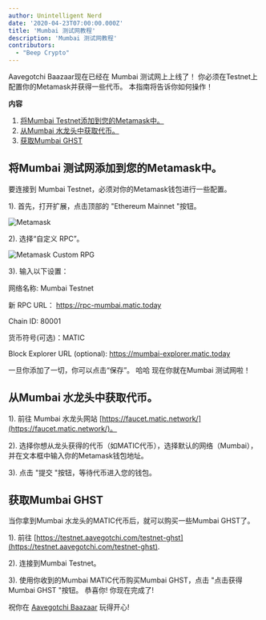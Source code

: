 ```yaml
---
author: Unintelligent Nerd
date: '2020-04-23T07:00:00.000Z'
title: 'Mumbai 测试网教程'
description: 'Mumbai 测试网教程'
contributors:
  - "Beep Crypto"
---
```


Aavegotchi Baazaar现在已经在 Mumbai 测试网上上线了！ 你必须在Testnet上配置你的Metamask并获得一些代币。 本指南将告诉你如何操作！

<div class="contentsBox">

**内容**

<ol>
<li><a href=#adding-mumbai-testnet-to-your-metamask>将Mumbai Testnet添加到您的Metamask中。</a></li>
<li><a href=#getting-tokens-from-mumbai-faucet>从Mumbai 水龙头中获取代币。</a></li>
<li><a href=#getting-mumbai-ghst>获取Mumbai GHST</a></li>
</ol>

</div>

## 将Mumbai 测试网添加到您的Metamask中。

要连接到 Mumbai Testnet，必须对你的Metamask钱包进行一些配置。

1). 首先，打开扩展，点击顶部的 "Ethereum Mainnet "按钮。

<img class = "bodyImage" src = "/mumbai-testnet/metamask.png" alt = "Metamask" />

2). 选择“自定义 RPC”。

<img class = "bodyImage" src = "/mumbai-testnet/metamask-custom-RPC.png" alt = "Metamask Custom RPG" />

3). 输入以下设置：

网络名称: Mumbai Testnet

新 RPC URL： https://rpc-mumbai.matic.today

Chain ID: 80001

货币符号(可选)：MATIC

Block Explorer URL (optional): https://mumbai-explorer.matic.today

一旦你添加了一切，你可以点击“保存”。 哈哈 现在你就在Mumbai  测试网啦！

## 从Mumbai 水龙头中获取代币。

1). 前往 Mumbai 水龙头网站 [https://faucet.matic.network/](https://faucet.matic.network/)。

2). 选择你想从龙头获得的代币（如MATIC代币），选择默认的网络（Mumbai），并在文本框中输入你的Metamask钱包地址。

3). 点击 "提交 "按钮，等待代币进入您的钱包。

## 获取Mumbai GHST

当你拿到Mumbai 水龙头的MATIC代币后，就可以购买一些Mumbai GHST了。

1). 前往 [https://testnet.aavegotchi.com/testnet-ghst](https://testnet.aavegotchi.com/testnet-ghst).

2). 连接到Mumbai Testnet。

3). 使用你收到的Mumbai MATIC代币购买Mumbai GHST，点击 "点击获得Mumbai GHST "按钮。 恭喜你!  你现在完成了!

祝你在 [Aavegotchi Baazaar](https://testnet.aavegotchi.com/baazaar/portals) 玩得开心!